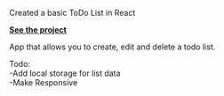 Created a basic ToDo List in React

**<a href="https://ghughes-react-todo-list.herokuapp.com/" target="_blank">See the project</a>**

App that allows you to create, edit and delete a todo list.

Todo:<br>
-Add local storage for list data<br>
-Make Responsive<br>
